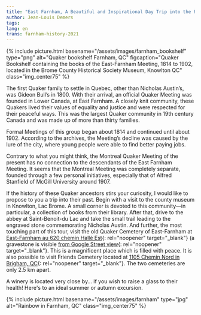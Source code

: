 ```yaml
---
title: "East Farnham, A Beautiful and Inspirational Day Trip into the Past of Quebec Quakers"
author: Jean-Louis Demers
tags: 
lang: en
trans: farnham-history-2021
---
```

{% include picture.html basename="/assets/images/farnham_bookshelf" type="png" alt="Quaker bookshelf Farnham, QC" figcaption="Quaker Bookshelf containing the books of the East-Farnham Meeting, 1814 to 1902, located in the Brome County  Historical Society Museum, Knowlton QC" class="img_center75" %}

The first Quaker family to settle in Quebec, other than Nicholas Austin’s, was Gideon Bull’s in 1800. With their arrival, an official Quaker Meeting was founded in Lower Canada, at East Farnham. A closely knit community, these Quakers lived their values of equality and justice and were respected for their peaceful ways. This was the largest Quaker community in 19th century Canada and was made up of more than thirty families.

Formal Meetings of this group began about 1814 and continued until about 1902. According to the archives, the Meeting’s decline was caused by the lure of the city, where young people were able to find better paying jobs.

Contrary to what you might think, the Montreal Quaker Meeting of the present has no connection to the descendants of the East Farnham Meeting. It seems that the Montreal Meeting was completely separate, founded through a few personal initiatives, especially that of Alfred Stanfield of McGill University around 1907.

If the history of these Quaker ancestors stirs your curiosity, I would like to propose to you a trip into their past. Begin with a visit to the county museum in Knowlton, Lac Brome.  A small corner is devoted to this community—in particular, a collection of books from their library.  After that, drive to the abbey at Saint-Benoit-du Lac and take the small trail leading to the engraved stone commemorating Nicholas Austin.  And further, the most touching part of this tour, visit the old Quaker Cemetery of East-Farnham at [East-Farnham au 620 chemin Hallé Est](https://goo.gl/maps/fuKcRMtdhPhjcW5g9){: rel="noopener" target="_blank"} (a gravestone is visible [from Google Street view](https://www.google.com/maps/@45.2409416,-72.7530473,3a,15y,176.46h,92.86t/data=!3m7!1e1!3m5!1s_wekPry01q05fAddf8P1kA!2e0!6shttps:%2F%2Fstreetviewpixels-pa.googleapis.com%2Fv1%2Fthumbnail%3Fpanoid%3D_wekPry01q05fAddf8P1kA%26cb_client%3Dmaps_sv.tactile.gps%26w%3D203%26h%3D100%26yaw%3D331.0656%26pitch%3D0%26thumbfov%3D100!7i13312!8i6656){: rel="noopener" target="_blank"}. This is a magnificent place which is filled with peace.  It is also possible to visit Friends Cemetery located at [1105 Chemin Nord in Brigham, QC](https://goo.gl/maps/F6DG8HW8wR37N3NZA){: rel="noopener" target="_blank"}. The two cemeteries are only 2.5 km apart.

A winery is located very close by… if you wish to raise a glass to their health!  Here's to an ideal summer or autumn excursion.

{% include picture.html basename="/assets/images/farnham" type="jpg" alt="Rainbow in Farnham, QC" class="img_center75" %}

